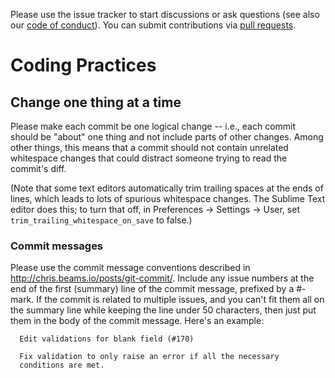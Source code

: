 Please use the issue tracker to start discussions or ask questions
(see also our [code of conduct](CODE_OF_CONDUCT.md)).  You can submit
contributions via [pull
requests](https://help.github.com/en/github/collaborating-with-issues-and-pull-requests/about-pull-requests).

# Coding Practices

## Change one thing at a time

Please make each commit be one logical change -- i.e., each commit
should be "about" one thing and not include parts of other changes.
Among other things, this means that a commit should not contain
unrelated whitespace changes that could distract someone trying to
read the commit's diff.

(Note that some text editors automatically trim trailing spaces at the
ends of lines, which leads to lots of spurious whitespace changes.
The Sublime Text editor does this; to turn that off, in Preferences ->
Settings -> User, set `trim_trailing_whitespace_on_save` to false.)

### Commit messages

Please use the commit message conventions described in
http://chris.beams.io/posts/git-commit/.  Include any issue numbers at
the end of the first (summary) line of the commit message, prefixed by
a #-mark.  If the commit is related to multiple issues, and you can't
fit them all on the summary line while keeping the line under 50
characters, then just put them in the body of the commit message.
Here's an example:

```
  Edit validations for blank field (#170)
      
  Fix validation to only raise an error if all the necessary
  conditions are met.
```
